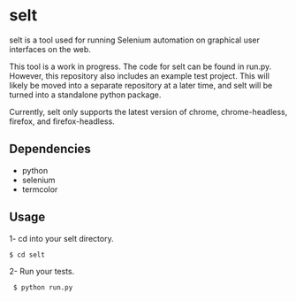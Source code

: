 # selt
selt is a tool used for running Selenium automation on graphical user 
interfaces on the web.

This tool is a work in progress. The code for selt can be found in run.py. 
However, this repository also includes an example test project. This will 
likely be moved into a separate repository at a later time, and selt will be 
turned into a standalone python package.

Currently, selt only supports the latest version of chrome, chrome-headless, 
firefox, and firefox-headless.

## Dependencies
* python
* selenium
* termcolor

## Usage

1- cd into your selt directory.

`
$ cd selt
`

2- Run your tests.

`
$ python run.py`